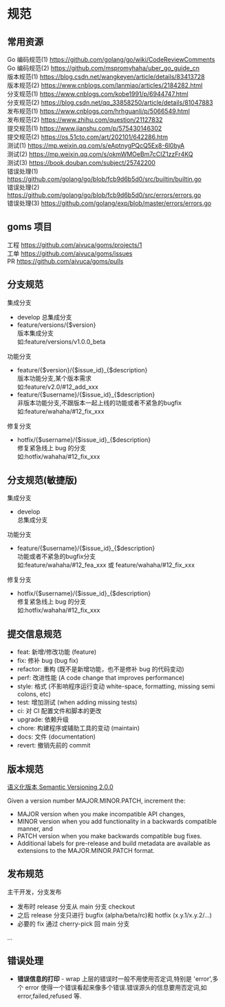 # 规范

## 常用资源

Go 编码规范(1) https://github.com/golang/go/wiki/CodeReviewComments  
Go 编码规范(2) https://github.com/mspromyhaha/uber_go_guide_cn  
版本规范(1) https://blog.csdn.net/wangkeyen/article/details/83413728  
版本规范(2) https://www.cnblogs.com/lanmiao/articles/2184282.html  
分支规范(1) https://www.cnblogs.com/kobe1991/p/6944747.html  
分支规范(2) https://blog.csdn.net/qq_33858250/article/details/81047883  
发布规范(1) https://www.cnblogs.com/hrhguanli/p/5066549.html  
发布规范(2) https://www.zhihu.com/question/21127832  
提交规范(1) https://www.jianshu.com/p/575430146302  
提交规范(2) https://os.51cto.com/art/202101/642286.htm  
测试(1) https://mp.weixin.qq.com/s/eAptnygPQcQ5Ex8-6l0byA  
测试(2) https://mp.weixin.qq.com/s/okmWMOeBm7cCIZ1zzFr4KQ  
测试(3) https://book.douban.com/subject/25742200  
错误处理(1) https://github.com/golang/go/blob/fcb9d6b5d0/src/builtin/builtin.go  
错误处理(2) https://github.com/golang/go/blob/fcb9d6b5d0/src/errors/errors.go  
错误处理(3) https://github.com/golang/exp/blob/master/errors/errors.go  
## goms 项目

工程 https://github.com/aivuca/goms/projects/1  
工单 https://github.com/aivuca/goms/issues  
PR   https://github.com/aivuca/goms/pulls  

## 分支规范

集成分支  

- develop
  总集成分支  
- feature/versions/{$version}  
  版本集成分支  
  如:feature/versions/v1.0.0_beta  

功能分支  

- feature/{$version}/{$issue_id}_{$description}  
  版本功能分支,某个版本需求  
  如:feature/v2.0/#12_add_xxx  
- feature/{$username}/{$issue_id}_{$description}  
  非版本功能分支,不跟版本一起上线的功能或者不紧急的bugfix  
  如:feature/wahaha/#12_fix_xxx  

修复分支

- hotfix/{$username}/{$issue_id}_{$description}  
  修复紧急线上 bug 的分支  
  如:hotfix/wahaha/#12_fix_xxx  

## 分支规范(敏捷版)

集成分支  

- develop  
  总集成分支  

功能分支  

- feature/{$username}/{$issue_id}_{$description}  
  功能或者不紧急的bugfix分支  
  如:feature/wahaha/#12_fea_xxx 或 feature/wahaha/#12_fix_xxx  

修复分支

- hotfix/{$username}/{$issue_id}_{$description}  
  修复紧急线上 bug 的分支  
  如:hotfix/wahaha/#12_fix_xxx  

## 提交信息规范

- feat: 新增/修改功能 (feature)
- fix: 修补 bug (bug fix)
- refactor: 重构 (既不是新增功能，也不是修补 bug 的代码变动)
- perf: 改进性能 (A code change that improves performance)
- style: 格式 (不影响程序运行变动 white-space, formatting, missing semi colons, etc)
- test: 增加测试 (when adding missing tests)
- ci: 对 CI 配置文件和脚本的更改
- upgrade: 依赖升级
- chore: 构建程序或辅助工具的变动 (maintain)
- docs: 文件 (documentation)
- revert: 撤销先前的 commit

## 版本规范

[语义化版本 Semantic Versioning 2.0.0](https://semver.org/)

Given a version number MAJOR.MINOR.PATCH, increment the:

- MAJOR version when you make incompatible API changes,
- MINOR version when you add functionality in a backwards compatible manner, and
- PATCH version when you make backwards compatible bug fixes.
- Additional labels for pre-release and build metadata are available as extensions to the MAJOR.MINOR.PATCH format.

## 发布规范

主干开发，分支发布

- 发布时 release 分支从 main 分支 checkout  
- 之后 release 分支只进行 bugfix (alpha/beta/rc)和 hotfix (x.y.1/x.y.2/...)  
- 必要的 fix 通过 cherry-pick 回 main 分支

...

## 错误处理

- **错误信息的打印** - wrap 上层的错误时一般不用使用否定词,特别是 'error',多个 error 使得一个错误看起来像多个错误.错误源头的信息要用否定词,如 error,failed,refused 等.
